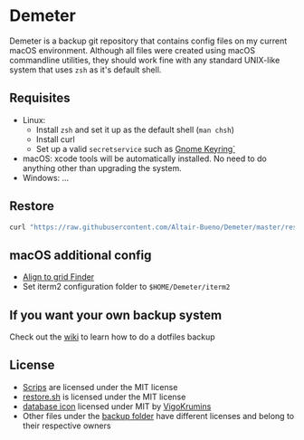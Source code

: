 # Demeter

Demeter is a backup git repository that contains config files on my current
macOS environment. Although all files were created using macOS commandline
utilities, they should work fine with any standard UNIX-like system that uses
`zsh` as it's default shell.

## Requisites

- Linux:
  - Install `zsh` and set it up as the default shell (`man chsh`)
  - Install curl
  - Set up a valid `secretservice` such as
    [Gnome Keyring`](https://wiki.archlinux.org/title/GNOME/Keyring)
- macOS: xcode tools will be automatically installed. No need to do anything
  other than upgrading the system.
- Windows: ...

## Restore

```zsh
curl "https://raw.githubusercontent.com/Altair-Bueno/Demeter/master/restore.sh" | zsh
```

## macOS additional config

- [Align to grid Finder](https://apple.stackexchange.com/questions/50508/how-can-i-make-all-folders-in-finder-snap-to-grid)
- Set iterm2 configuration folder to `$HOME/Demeter/iterm2`

## If you want your own backup system

Check out the [wiki](https://github.com/Altair-Bueno/Demeter/wiki) to learn how
to do a dotfiles backup

## License

- [Scrips](scripts/) are licensed under the MIT license
- [restore.sh](restore.sh) is licensed under the MIT license
- [database icon](Icon?) licensed under MIT by
  [VigoKrumins](https://github.com/VigoKrumins/folder-icons/)
- Other files under the [backup folder](backup/) have different licenses and
  belong to their respective owners
